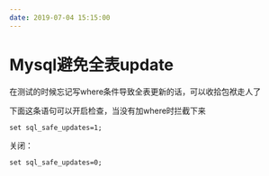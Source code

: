 ```yaml
---
date: 2019-07-04 15:15:00
---
```


# Mysql避免全表update

在测试的时候忘记写where条件导致全表更新的话，可以收拾包袱走人了

下面这条语句可以开启检查，当没有加where时拦截下来

```mysql
set sql_safe_updates=1;
```

关闭：

```mysql
set sql_safe_updates=0;
```

